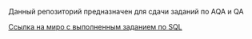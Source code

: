 Данный репозиторий предназначен для сдачи заданий по AQA и QA

[Ссылка на миро с выполненным заданием по SQL](https://miro.com/welcomeonboard/QW4vbXZPc1liM1ppbUd4Y2Q5dVVVV2tMR29IWHlCUjlkdjNMQ2xWU2NXSHFnL3E2WUduZkptSE5Ib3dHR3F5S0tlODAvWnNxd2VKQ2pQcU9QZEpva1NBbjFhUkFTZVJ6WEdIcWg5bHdIanliZzNxUlpsbnBITlladXVrTTVyZXRBd044SHFHaVlWYWk0d3NxeHNmeG9BPT0hdjE=?share_link_id=961886926259)

